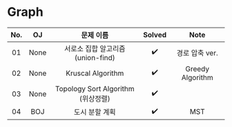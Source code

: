 # Graph


|          No.          |        OJ        |        문제 이름         |        Solved         |     Note   |
| :-----: |  :--------: |:---------------------: | :-----: |:-----: |
| 01 | None | 서로소 집합 알고리즘(union-find) | ✔️ | 경로 압축 ver. |
| 02 | None | Kruscal Algorithm | ✔️ | Greedy Algorithm |
| 03 | None | Topology  Sort Algorithm (위상정렬) | ✔️ | |
| 04 | BOJ | 도시 분할 계획 | ✔️ | MST |